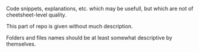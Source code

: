 Code snippets, explanations, etc. which may be usefull, but which are not of cheetsheet-level quality.

This part of repo is given without much description.

Folders and files names should be at least somewhat descriptive by themselves.
